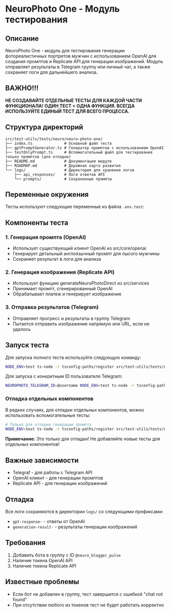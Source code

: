 # NeuroPhoto One - Модуль тестирования

## Описание
NeuroPhoto One - модуль для тестирования генерации фотореалистичных портретов  мужчин с использованием OpenAI для создания промптов и Replicate API для генерации изображений. Модуль отправляет результаты в Telegram группу или личный чат, а также сохраняет логи для дальнейшего анализа.

## ВАЖНО!!!
**НЕ СОЗДАВАЙТЕ ОТДЕЛЬНЫЕ ТЕСТЫ ДЛЯ КАЖДОЙ ЧАСТИ ФУНКЦИОНАЛА!**
**ОДИН ТЕСТ = ОДНА ФУНКЦИЯ. ВСЕГДА ИСПОЛЬЗУЙТЕ ЕДИНЫЙ ТЕСТ ДЛЯ ВСЕГО ПРОЦЕССА.**

## Структура директорий
```
src/test-utils/tests/neuro/neuro-photo-one/
├── index.ts              # Основной файл теста
├── gptPromptGenerator.ts # Генератор промптов с использованием OpenAI
├── testOnlyPrompt.ts     # Вспомогательный файл для тестирования только промптов (для отладки)
├── README.md             # Документация модуля
├── ROADMAP.md            # Дорожная карта развития
└── logs/                 # Директория для хранения логов
    ├── api_responses/    # Логи ответов API
    └── prompts/          # Сохраненные промпты
```

## Переменные окружения
Тесты используют следующие переменные из файла `.env.test`:

## Компоненты теста

### 1. Генерация промпта (OpenAI)
- Использует существующий клиент OpenAI из src/core/openai
- Генерирует детальный англоязычный промпт для лысого мужчины
- Сохраняет результат в логи для анализа

### 2. Генерация изображения (Replicate API)
- Использует функцию generateNeuroPhotoDirect из src/services
- Принимает промпт, сгенерированный OpenAI
- Обрабатывает платеж и генерирует изображение

### 3. Отправка результатов (Telegram)
- Отправляет прогресс и результаты в группу Telegram
- Пытается отправить изображение напрямую или URL, если не удалось

## Запуск теста
Для запуска полного теста используйте следующую команду:
```bash
NODE_ENV=test ts-node -r tsconfig-paths/register src/test-utils/tests/neuro/neuro-photo-one/index.ts
```

Для запуска с конкретным ID пользователя Telegram:
```bash
NEUROPHOTO_TELEGRAM_ID=@username NODE_ENV=test ts-node -r tsconfig-paths/register src/test-utils/tests/neuro/neuro-photo-one/index.ts
```

### Отладка отдельных компонентов
В редких случаях, для отладки отдельных компонентов, можно использовать вспомогательные тесты:

```bash
# Только для отладки генерации промпта
NODE_ENV=test ts-node -r tsconfig-paths/register src/test-utils/tests/neuro/neuro-photo-one/testOnlyPrompt.ts
```

**Примечание:** Это только для отладки! Не добавляйте новые тесты для отдельных компонентов!

## Важные зависимости
- Telegraf - для работы с Telegram API
- OpenAI клиент - для генерации промптов
- Replicate API - для генерации изображений

## Отладка
Все логи сохраняются в директории `logs/` со следующими префиксами:
- `gpt-response-` - ответы от OpenAI
- `generation-result-` - результаты генерации изображений

## Требования
1. Добавить бота в группу с ID `@neuro_blogger_pulse`
2. Наличие токена OpenAI API
3. Наличие токена Replicate API

## Известные проблемы
- Если бот не добавлен в группу, тест завершится с ошибкой "chat not found"
- При отсутствии любого из токенов тест не будет работать корректно 